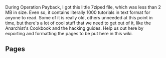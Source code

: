 During Operation Payback, I got this little 7ziped file, which was less than 2 MB in size. Even so, it contains literally 1000 tutorials in text format for anyone to read. Some of it is really old, others unneeded at this point in time, but there's a lot of cool stuff that we need to get out of it, like the Anarchist's Cookbook and the hacking guides. Help us out here by exporting and formatting the pages to be put here in this wiki.

## Pages